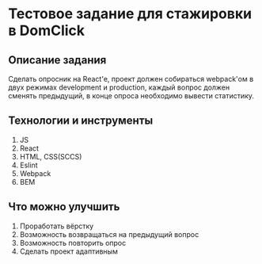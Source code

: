 # Тестовое задание для стажировки в DomClick #

## Описание задания

Сделать опросник на React'e, проект должен собираться webpack'ом в двух режимах development и production, каждый вопрос должен сменять предыдущий, в конце опроса необходимо вывести статистику.

## Технологии и инструменты

1. JS
2. React
3. HTML, CSS(SCCS)
4. Eslint
5. Webpack
6. BEM

## Что можно улучшить
1. Проработать вёрстку
2. Возможность возвращаться на предыдущий вопрос
3. Возможность повторить опрос
4. Сделать проект адаптивным
